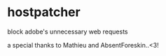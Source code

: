 # hostpatcher
block adobe's unnecessary web requests

a special thanks to Mathieu and AbsentForeskin..<3!
